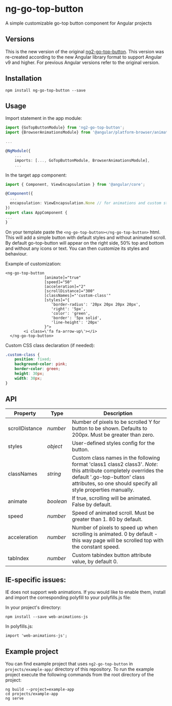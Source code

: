# ng-go-top-button
A simple customizable go-top button component for Angular projects

## Versions

This is the new version of the original [ng2-go-top-button](https://www.npmjs.com/package/ng2-go-top-button). This version was re-created according to the new Angular library format to support Angular v9 and higher. For previous Angular versions refer to the original version.

## Installation
```
npm install ng-go-top-button --save
```

## Usage
Import statement in the app module:
```typescript
import {GoTopButtonModule} from 'ng2-go-top-button';
import {BrowserAnimationsModule} from '@angular/platform-browser/animations';

...

@NgModule({
    ...
    imports: [..., GoTopButtonModule, BrowserAnimationsModule],
    ...
```

In the target app component:
```typescript
import { Component, ViewEncapsulation } from '@angular/core';

@Component({
  ...
  encapsulation: ViewEncapsulation.None // for animations and custom styling to work
})
export class AppComponent {
...
}
```

On your template paste the `<ng-go-top-button></ng-go-top-button>` html. This will add a simple button with default styles and without animated scroll. By default go-top-button will appear on the right side, 50% top and bottom and without any icons or text. You can then customize its styles and behaviour.

Example of customization:
```angular2html
<ng-go-top-button 
                 [animate]="true"
                 [speed]="50"
                 [acceleration]="2"
                 [scrollDistance]="300"
                 [classNames]="'custom-class'"
                 [styles]="{
                    'border-radius': '20px 20px 20px 20px',
                    'right': '5px',
                    'color': 'green',
                    'border': '5px solid',
                    'line-height': '20px'
                 }">
        <i class=\'fa fa-arrow-up\'></i>
  </ng-go-top-button>
```
Custom CSS class declaration (if needed):
```css
.custom-class {
    position: fixed;
    background-color: pink;
    border-color: green;
    height: 30px;
    width: 30px;
}
```

## API
| Property | Type | Description |
| ------ | ------ | ------ |
| scrollDistance | *number* | Number of pixels to be scrolled Y for button to be shown. Defaults to 200px. Must be greater than zero. |
| styles | *object* | User-defined styles config for the button. |
| classNames | *string* | Custom class names in the following format 'class1 class2 class3'. *Note*: this attribute completely overrides the default '.go-top-button' class attributes, so one should specify all style properties manually.|
| animate | *boolean* | If true, scrolling will be animated. False by default. |
| speed | *number* | Speed of animated scroll. Must be greater than 1. 80 by default. |
| acceleration  | *number* | Number of pixels to speed up when scrolling is animated. 0 by default - this way page will be scrolled top with the constant speed. |
| tabIndex  | *number*  |   Custom tabindex button attribute value, by default 0.


## IE-specific issues:

IE does not support web animations. If you would like to enable them, install and import the corresponding polyfill to your polyfills.js file:

In your project's directory:
```
npm install --save web-animations-js
```

In polyfills.js:
```
import 'web-animations-js';
```

## Example project

You can find example project that uses `ng2-go-top-button` in `projects/example-app/` directory of this repository. To run the example project execute the following commands from the root directory of the project:

```
ng build --project=example-app
cd projects/example-app
ng serve
```
